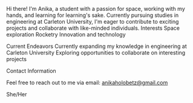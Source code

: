 Hi there! I'm Anika, a student with a passion for space, working with my hands, and learning for learning's sake. 
Currently pursuing studies in engineering at Carleton University, I'm eager to contribute to exciting projects and collaborate with like-minded individuals.
Interests
    Space exploration
    Rocketry
    Innovation and technology

Current Endeavors
    Currently expanding my knowledge in engineering at Carleton University
    Exploring opportunities to collaborate on interesting projects

Contact Information

Feel free to reach out to me via email: anikaholobetz@gmail.com

She/Her

<!---
anikaholobetz/anikaholobetz is a ✨ special ✨ repository because its `README.md` (this file) appears on your GitHub profile.
You can click the Preview link to take a look at your changes.
--->
